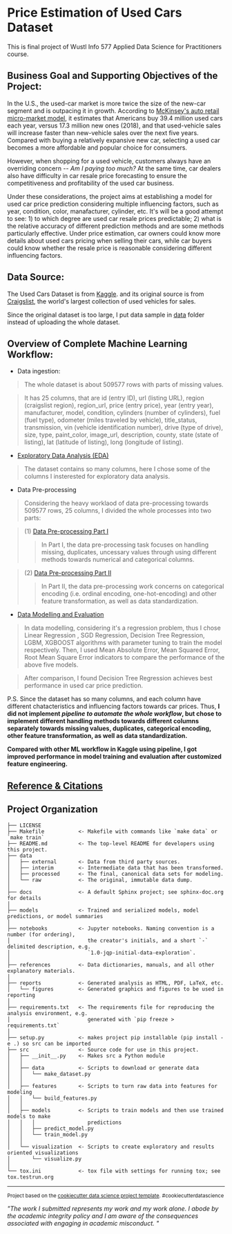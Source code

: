 Price Estimation of Used Cars Dataset
==============================

This is final project of Wustl Info 577 Applied Data Science for Practitioners course.

Business Goal and Supporting Objectives of the Project:
------------
In the U.S., the used-car market is more twice the size of the new-car segment and is outpacing it in growth. According to [McKinsey's auto retail micro-market model](https://www.mckinsey.com/industries/automotive-and-assembly/our-insights/used-cars-new-platforms-accelerating-sales-in-a-digitally-disrupted-market), it estimates that Americans buy 39.4 million used cars each year, versus 17.3 million new ones (2018), and that used-vehicle sales will increase faster than new-vehicle sales over the next five years. Compared with buying a relatively expansive new car, selecting a used car becomes a more affordable and popular choice for consumers. 

However, when shopping for a used vehicle, customers always have an overriding concern -- *Am I paying too much?* At the same time, car dealers also have difficulty in car resale price forecasting to ensure the competitiveness and profitability of the used car business. 

Under these considerations, the project aims at establishing a model for used car price prediction considering multiple influencing factors, such as year, condition, color, manafacturer, cylinder, etc. It's will be a good attempt to see: 1) to which degree are used car resale prices predictable; 2) what is the relative accuracy of different prediction methods and are some methods particularly effective. Under price estimation, car owners could know more details about used cars pricing when selling their cars, while car buyers could know whether the resale price is reasonable considering different influencing factors.

Data Source:
------------
The Used Cars Dataset is from [Kaggle](https://www.kaggle.com/austinreese/craigslist-carstrucks-data). and its original source is from [Craigslist](https://geo.craigslist.org/iso/us), the world's largest collection of used vehicles for sales. 

Since the original dataset is too large, I put data sample in [data](https://github.com/Janet-19/Python-Project/tree/master/data) folder instead of uploading the whole dataset.

Overview of Complete Machine Learning Workflow:
----------------
- Data ingestion: 
> The whole dataset is about 509577 rows with parts of missing values. 

> It has 25 columns, that are id (entry ID), url (listing URL), region (craigslist region), region_url, price (entry price), year (entry year), manufacturer, model, condition, cylinders (number of cylinders), fuel (fuel type), odometer (miles traveled by vehicle), title_status, transmission, vin (vehicle identification number), drive (type of drive), size, type, paint_color, image_url, description, county, state (state of listing), lat (latitude of listing), long (longitude of listing).
- [Exploratory Data Analysis (EDA)](https://github.com/Janet-19/Python-Project/blob/master/notebooks/Exploratory%20Data%20Analysis.ipynb)
> The dataset contains so many columns, here I chose some of the columns I insterested for exploratory data analysis.
- Data Pre-processing
> Considering the heavy worklaod of data pre-processing towards 509577 rows, 25 columns, I divided the whole processes into two parts:

> (1) [Data Pre-processing Part I](https://github.com/Janet-19/Python-Project/blob/master/notebooks/Data%20Pre-processing%20Part%20I.ipynb)
>> In Part I, the data pre-processing task focuses on handling missing, duplicates, uncessary values through using different methods towards numerical and categorical columns.

> (2) [Data Pre-processing Part II](https://github.com/Janet-19/Python-Project/blob/master/notebooks/Data%20Pre-processing%20Part%20II.ipynb)
>> In Part II, the data pre-processing work concerns on categorical encoding (i.e. ordinal encoding, one-hot-encoding) and other feature transformation, as well as data standardization.

- [Data Modelling and Evaluation](https://github.com/Janet-19/Python-Project/blob/master/notebooks/Model%20Training%20%26%20Evaluation%20.ipynb)
> In data modelling, considering it's a regression problem, thus I chose Linear Regression , SGD Regression, Decision Tree Regression, LGBM, XGBOOST algorithms with parameter tuning to train the model respectively. Then, I used Mean Absolute Error, Mean Squared Error, Root Mean Square Error indicators to compare the performance of the above five models.

> After comparison, I found Decision Tree Regression achieves best performance in used car price prediction.

P.S. Since the dataset has so many columns, and each column have different chatacteristics and influencing factors towards car prices. Thus, **I did not implement *pipeline to automate the whole workflow*, but chose to implement different handling methods towards different columns separately towards missing values, duplicates, categorical encoding, other feature transformation, as well as data standardization.**

**Compared with other ML workflow in Kaggle using pipeline, I got improved performance in model training and evaluation after customized feature engineering.**

[Reference & Citations](https://github.com/Janet-19/Python-Project/blob/master/references/reference.md)
------------

Project Organization
------------

    ├── LICENSE
    ├── Makefile           <- Makefile with commands like `make data` or `make train`
    ├── README.md          <- The top-level README for developers using this project.
    ├── data
    │   ├── external       <- Data from third party sources.
    │   ├── interim        <- Intermediate data that has been transformed.
    │   ├── processed      <- The final, canonical data sets for modeling.
    │   └── raw            <- The original, immutable data dump.
    │
    ├── docs               <- A default Sphinx project; see sphinx-doc.org for details
    │
    ├── models             <- Trained and serialized models, model predictions, or model summaries
    │
    ├── notebooks          <- Jupyter notebooks. Naming convention is a number (for ordering),
    │                         the creator's initials, and a short `-` delimited description, e.g.
    │                         `1.0-jqp-initial-data-exploration`.
    │
    ├── references         <- Data dictionaries, manuals, and all other explanatory materials.
    │
    ├── reports            <- Generated analysis as HTML, PDF, LaTeX, etc.
    │   └── figures        <- Generated graphics and figures to be used in reporting
    │
    ├── requirements.txt   <- The requirements file for reproducing the analysis environment, e.g.
    │                         generated with `pip freeze > requirements.txt`
    │
    ├── setup.py           <- makes project pip installable (pip install -e .) so src can be imported
    ├── src                <- Source code for use in this project.
    │   ├── __init__.py    <- Makes src a Python module
    │   │
    │   ├── data           <- Scripts to download or generate data
    │   │   └── make_dataset.py
    │   │
    │   ├── features       <- Scripts to turn raw data into features for modeling
    │   │   └── build_features.py
    │   │
    │   ├── models         <- Scripts to train models and then use trained models to make
    │   │   │                 predictions
    │   │   ├── predict_model.py
    │   │   └── train_model.py
    │   │
    │   └── visualization  <- Scripts to create exploratory and results oriented visualizations
    │       └── visualize.py
    │
    └── tox.ini            <- tox file with settings for running tox; see tox.testrun.org


--------

<p><small>Project based on the <a target="_blank" href="https://drivendata.github.io/cookiecutter-data-science/">cookiecutter data science project template</a>. #cookiecutterdatascience</small></p>

*"The work I submitted represents my work and my work alone.  I abode by the academic integrity policy and I am aware of the consequences associated with engaging in academic misconduct. "*
